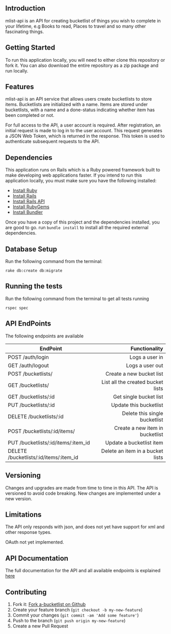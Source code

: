 ## Introduction
mlist-api is an API for creating bucketlist of things you wish to complete in your lifetime, e.g Books to read, Places to travel and so many other fascinating things.

## Getting Started

To run this application locally, you will need to either clone this repository or fork it. You can also download the entire repository as a zip package and run locally.

## Features

mlist-api is an API service that allows users create bucketlists to store items. Bucketlists are initialized with a name. Items are stored under bucketlists, with a name and a done-status indicating whether item has been completed or not.

For full access to the API, a user account is required. After registration, an initial request is made to log in to the user account. This request generates a JSON Web Token, which is returned in the response. This token is used to authenticate subsequent requests to the API.

## Dependencies

This application runs on Rails which is a Ruby powered framework built to make developing web applications faster. If you intend to run this application locally, you must make sure you have the following installed:

* [Install Ruby](http://www.ruby-lang.org)
* [Install Rails](http://rubyonrails.org)
* [Install Rails API](https://github.com/rails-api/rails-api)
* [Install RubyGems](https://rubygems.org/pages/download)
* [Install Bundler](http://bundler.io/)


Once you have a copy of this project and the dependencies installed, you are good to go. run `bundle install` to install all the required external dependencies.

## Database Setup

Run the following command from the terminal:
```
rake db:create db:migrate
```

## Running the tests

Run the following command from the terminal to get all tests running
```
rspec spec
```

## API EndPoints

The following endpoints are available

| EndPoint                                |   Functionality                      |
| --------------------------------------- | ------------------------------------:|
| POST /auth/login                        | Logs a user in                       |
| GET /auth/logout                        | Logs a user out                      |
| POST /bucketlists/                      | Create a new bucket list             |
| GET /bucketlists/                       | List all the created bucket lists    |
| GET /bucketlists/:id                    | Get single bucket list               |
| PUT /bucketlists/:id                    | Update this bucketlist               |
| DELETE /bucketlists/:id                 | Delete this single bucketlist        |
| POST /bucketlists/:id/items/            | Create a new item in bucketlist      |
| PUT /bucketlists/:id/items/:item_id     | Update a bucketlist item             |
| DELETE /bucketlists/:id/items/:item_id  | Delete an item in a bucket lists     |


## Versioning
Changes and upgrades are made from time to time in this API. The API is versioned to avoid code breaking. New changes are implemented under a new version.

## Limitations
The API only responds with json, and does not yet have support for xml and other response types.

OAuth not yet implemented.

## API Documentation

The full documentation for the API and all available endpoints is explained [here](http://mlist-api.herokuapp.com)

## Contributing

1. Fork it: [Fork a-bucketlist on Github](https://github.com/andela-madegbola/mlist-api/fork)
2. Create your feature branch (`git checkout -b my-new-feature`)
3. Commit your changes (`git commit -am 'Add some feature'`)
4. Push to the branch (`git push origin my-new-feature`)
5. Create a new Pull Request